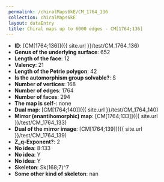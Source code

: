 ```yaml
--- 
 permalink: /chiralMaps6kE/CM_1764_136 
 collection: chiralMaps6kE
 layout: dataEntry
 title: Chiral maps up to 6000 edges - CM[1764;136]
---
```


- **ID**: [CM[1764;136]]({{ site.url }}/test/CM_1764_136)
- **Genus of the underlying surface**: 652
- **Length of the face**: 12
- **Valency**: 21
- **Length of the Petrie polygon**: 42
- **Is the automorphism group solvable?**: S
- **Number of vertices**: 168
- **Number of edges**: 1764
- **Number of faces**: 294
- **The map is self-**: none
- **Dual map**: [CM[1764;140]]({{ site.url }}/test/CM_1764_140)
- **Mirror (enantihomorphic) map**: [CM[1764;133]]({{ site.url }}/test/CM_1764_133)
- **Dual of the mirror image**: [CM[1764;139]]({{ site.url }}/test/CM_1764_139)
- **Z_q-Exponent?**: 2
- **No idea**:  8:133
- **No idea**: Y
- **No idea**: Y
- **Skeleton**: Sk(168;7)^7
- **Some other kind of skeleton**: nan
